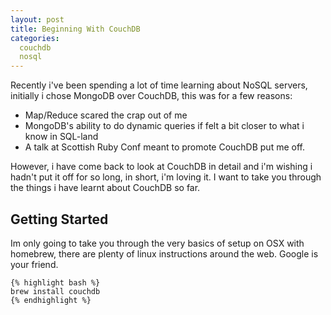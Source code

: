 ```yaml
---
layout: post
title: Beginning With CouchDB
categories:
  couchdb
  nosql
---
```


Recently i've been spending a lot of time learning about NoSQL servers, initially i chose MongoDB over CouchDB, this was for a few reasons: 

* Map/Reduce scared the crap out of me
* MongoDB's ability to do dynamic queries if felt a bit closer to what i know in SQL-land
* A talk at Scottish Ruby Conf meant to promote CouchDB put me off.

However, i have come back to look at CouchDB in detail and i'm wishing i hadn't put it off for so long, in short, i'm loving it. I want to take you through the things i have learnt about CouchDB so far.

## Getting Started

Im only going to take you through the very basics of setup on OSX with homebrew, there are plenty of linux instructions around the web. Google is your friend.



    {% highlight bash %}
    brew install couchdb
    {% endhighlight %}